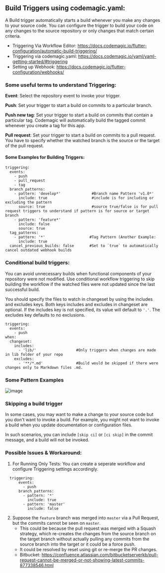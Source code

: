 ## Build Triggers using codemagic.yaml:

A Build trigger automatically starts a build whenever you make any changes to your source code. You can configure the trigger to build your code on any changes to the source repository or only changes that match certain criteria.

- Triggering Via Workflow Editor: https://docs.codemagic.io/flutter-configuration/automatic-build-triggering/
- Triggering via codemagic.yaml: https://docs.codemagic.io/yaml/yaml-getting-started/#triggering
- Setting up Webhook: https://docs.codemagic.io/flutter-configuration/webhooks/

### Some useful terms to understand Triggering:

**Event**: Select the repository event to invoke your trigger.

**Push**: Set your trigger to start a build on commits to a particular branch.

**Push new tag**: Set your trigger to start a build on commits that contain a particular tag. Codemagic will automatically build the tagged commit whenever you create a tag for this app. 

**Pull request**: Set your trigger to start a build on commits to a pull request. You have to specify whether the watched branch is the source or the target of the pull request.

#### Some Examples for Building Triggers:

    triggering:
      events:
        - push
        - pull_request
        - tag
      branch_patterns:
        - pattern: 'develop*'              #Branch name Pattern 'v1.0*'
          include: true                    #include is for including or excluding the pattern
          source: true                     #source true/false is for pull request triggers to understand if pattern is for source or target branch
        - pattern: 'feature*'
          include: false
          source: true
      tag_patterns:
        - pattern: '*'                    #Tag Pattern (Another Example: 
          include: true
      cancel_previous_builds: false       #Set to `true` to automatically cancel outdated webhook builds
 
### Conditional build triggers:

You can avoid unnecessary builds when functional components of your repository were not modified. Use conditional workflow triggering to skip building the workflow if the watched files were not updated since the last successful build.

You should specify the files to watch in changeset by using the includes and excludes keys. Both keys includes and excludes in changeset are optional. If the includes key is not specified, its value will default to `'.'`. The excludes key defaults to no exclusions.

    triggering:
      events:
        - push
    when:
      changeset:
        includes:
          - 'lib/'                  #Only triggers when changes are made in lib folder of your repo
        excludes:
          - '**/*.md'               #Build would be skipped if there were changes only to Markdown files .md.
        
### Some Pattern Examples
![image](https://user-images.githubusercontent.com/88487898/132688495-53fc01a8-6932-4e6f-994f-726133ead735.png)

### Skipping a build trigger
In some cases, you may want to make a change to your source code but you don't want to invoke a build. For example, you might not want to invoke a build when you update documentation or configuration files.

In such scenarios, you can include `[skip ci]` or `[ci skip]` in the commit message, and a build will not be invoked.

### Possible Issues & Workaround:

1. For Running Only Tests: You can create a seperate workflow and configure Triggering settings accordingly.
```
  triggering:
      events:
        - push
      branch_patterns:
        - pattern: '*'
          include: true
        - pattern: 'master'
          include: false
```
2. Suppose the `feature` branch was merged into `master` via a Pull Request, but the commits cannot be seen on `master`.
    - This could be because the pull request was merged with a Squash strategy, which re-creates the changes from the source branch on the target branch without actually pulling any commits from the source branch into the target or it could be a force push.
    - It could be resolved by reset using git or re-merge the PR changes.
    - Bitbucket: https://confluence.atlassian.com/bitbucketserverkb/pull-request-cannot-be-merged-or-not-showing-latest-commits-877338546.html
